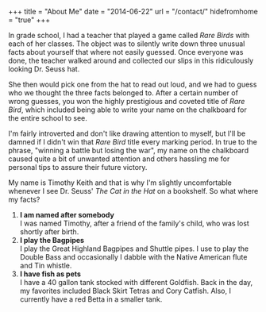 +++
title = "About Me"
date = "2014-06-22"
url = "/contact/"
hidefromhome = "true"
+++

In grade school, I had a teacher that played a game called *Rare Birds* with
each of her classes. The object was to silently write down three unusual facts
about yourself that where not easily guessed. Once everyone was done, the
teacher walked around and collected our slips in this ridiculously looking
Dr. Seuss hat.  

She then would pick one from the hat to read out loud, and we had to guess who
we thought the three facts belonged to. After a certain number of wrong guesses,
you won the highly prestigious and coveted title of *Rare Bird*, which included
being able to write your name on the chalkboard for the entire school to see.

I'm fairly introverted and don't like drawing attention to myself, but I'll be
damned if I didn't win that *Rare Bird* title every marking period. In true to
the phrase, "winning a battle but losing the war", my name on the chalkboard
caused quite a bit of unwanted attention and others hassling me for personal
tips to assure their future victory.

My name is Timothy Keith and that is why I'm slightly uncomfortable whenever I
see Dr. Seuss' *The Cat in the Hat* on a bookshelf. So what where my facts?

1. **I am named after somebody**<br>
   I was named Timothy, after a friend of the family's child, who was lost
   shortly after birth.
2. **I play the Bagpipes**<br>
   I play the Great Highland Bagpipes and Shuttle pipes. I use to play the
   Double Bass and occasionally I dabble with the Native American flute and Tin
   whistle.
3. **I have fish as pets**<br>
   I have a 40 gallon tank stocked with different Goldfish. Back in the day, my
   favorites included Black Skirt Tetras and Cory Catfish. Also, I currently 
   have a red Betta in a smaller tank.
